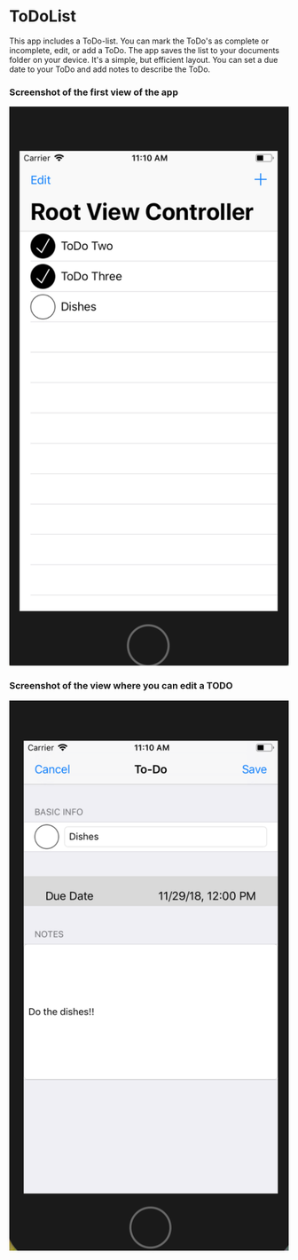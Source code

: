 # ToDoList

This app includes a ToDo-list. You can mark the ToDo's as complete or incomplete, edit, or add a ToDo. The app saves the list to your documents folder on your device. It's a simple, but efficient layout. You can set a due date to your ToDo and add notes to describe the ToDo.

### Screenshot of the first view of the app
![alt text](https://github.com/SilkeKnossen/ToDoList/blob/master/Screenshots/todolist1.png)

### Screenshot of the view where you can edit a TODO
![alt text](https://github.com/SilkeKnossen/ToDoList/blob/master/Screenshots/todolist2.png)
